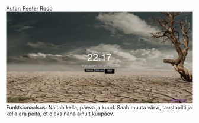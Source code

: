 ﻿Autor: Peeter Roop
![ekraanipilt rakendusest](preview.png)
Funktsionaalsus: Näitab kella, päeva ja kuud. Saab muuta värvi, taustapilti ja kella ära peita, et oleks näha ainult kuupäev.

